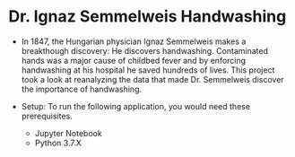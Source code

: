 # Dr. Ignaz Semmelweis Handwashing

 - In 1847, the Hungarian physician Ignaz Semmelweis makes a breakthough discovery: He discovers handwashing. Contaminated hands was a major cause of childbed fever and by enforcing handwashing at his hospital he saved hundreds of lives.  This project took a look at reanalyzing the data that made Dr. Semmelweis discover the importance of handwashing.

 - Setup: To run the following application, you would need these prerequisites.
     - Jupyter Notebook
     - Python 3.7.X
     
